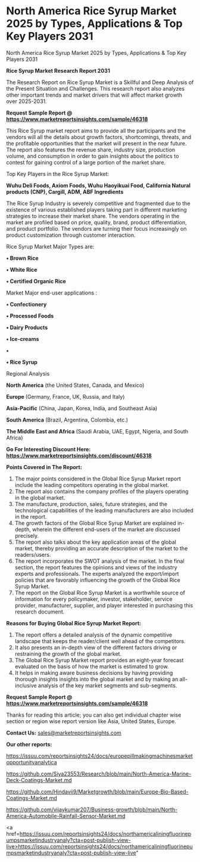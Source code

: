 # North America Rice Syrup Market 2025 by Types, Applications & Top Key Players 2031
 North America Rice Syrup Market 2025 by Types, Applications & Top Key Players 2031

<strong>Rice Syrup Market Research Report 2031</strong>

The Research Report on Rice Syrup Market is a Skillful and Deep Analysis of the Present Situation and Challenges. This research report also analyzes other important trends and market drivers that will affect market growth over 2025-2031.

<strong>Request Sample Report @ <a href=https://www.marketreportsinsights.com/sample/46318>https://www.marketreportsinsights.com/sample/46318</a></strong>

This Rice Syrup market report aims to provide all the participants and the vendors will all the details about growth factors, shortcomings, threats, and the profitable opportunities that the market will present in the near future. The report also features the revenue share, industry size, production volume, and consumption in order to gain insights about the politics to contest for gaining control of a large portion of the market share.

Top Key Players in the Rice Syrup Market:

<strong>Wuhu Deli Foods, Axiom Foods, Wuhu Haoyikuai Food, California Natural products (CNP), Cargill, ADM, ABF Ingredients</strong>

The Rice Syrup Industry is severely competitive and fragmented due to the existence of various established players taking part in different marketing strategies to increase their market share. The vendors operating in the market are profiled based on price, quality, brand, product differentiation, and product portfolio. The vendors are turning their focus increasingly on product customization through customer interaction.

Rice Syrup Market Major Types are:

<strong>•  Brown Rice

•  White Rice

•  Certified Organic Rice</strong>

Market Major end-user applications :

<strong>•  Confectionery

•  Processed Foods

•  Dairy Products

•  Ice-creams

•  

•  Rice Syrup</strong>

Regional Analysis

</u><strong><b>North America</b></strong> (the United States, Canada, and Mexico)

<strong><b>Europe </b></strong>(Germany, France, UK, Russia, and Italy)

<strong><b>Asia-Pacific</b></strong> (China, Japan, Korea, India, and Southeast Asia)

<strong><b>South America</b></strong> (Brazil, Argentina, Colombia, etc.)

<strong><b>The Middle East and Africa</b></strong> (Saudi Arabia, UAE, Egypt, Nigeria, and South Africa)

<strong>Go For Interesting Discount Here: <a href=https://www.marketreportsinsights.com/discount/46318>https://www.marketreportsinsights.com/discount/46318</a></strong>

<strong>Points Covered in The Report:</strong>
<ol>
  <li>The major points considered in the Global Rice Syrup Market report include the leading competitors operating in the global market.</li>
  <li>The report also contains the company profiles of the players operating in the global market.</li>
  <li>The manufacture, production, sales, future strategies, and the technological capabilities of the leading manufacturers are also included in the report.</li>
  <li>The growth factors of the Global Rice Syrup Market are explained in-depth, wherein the different end-users of the market are discussed precisely.</li>
  <li>The report also talks about the key application areas of the global market, thereby providing an accurate description of the market to the readers/users.</li>
  <li>The report incorporates the SWOT analysis of the market. In the final section, the report features the opinions and views of the industry experts and professionals. The experts analyzed the export/import policies that are favorably influencing the growth of the Global Rice Syrup Market.</li>
  <li>The report on the Global Rice Syrup Market is a worthwhile source of information for every policymaker, investor, stakeholder, service provider, manufacturer, supplier, and player interested in purchasing this research document.</li>
</ol>
<strong>Reasons for Buying Global Rice Syrup Market Report:</strong>

<ol>
  <li>The report offers a detailed analysis of the dynamic competitive landscape that keeps the reader/client well ahead of the competitors.</li>
  <li>It also presents an in-depth view of the different factors driving or restraining the growth of the global market.</li>
  <li>The Global Rice Syrup Market report provides an eight-year forecast evaluated on the basis of how the market is estimated to grow.</li>
  <li>It helps in making aware business decisions by having providing thorough insights insights into the global market and by making an all-inclusive analysis of the key market segments and sub-segments.</li>
</ol>
<strong>Request Sample Report @ <a href=https://www.marketreportsinsights.com/sample/46318>https://www.marketreportsinsights.com/sample/46318</a></strong>


Thanks for reading this article; you can also get individual chapter wise section or region wise report version like Asia, United States, Europe.

<strong>Contact Us:</strong>
sales@marketreportsinsights.com

<strong>Our other reports:</strong>

<a href=https://issuu.com/reportsinsights24/docs/europepillmakingmachinesmarketopportunityanalytica>https://issuu.com/reportsinsights24/docs/europepillmakingmachinesmarketopportunityanalytica</a>

<a href=https://github.com/Siya23553/Research/blob/main/North-America-Marine-Deck-Coatings-Market.md>https://github.com/Siya23553/Research/blob/main/North-America-Marine-Deck-Coatings-Market.md</a>

<a href=https://github.com/Hindavii9/Marketgrowth/blob/main/Europe-Bio-Based-Coatings-Market.md>https://github.com/Hindavii9/Marketgrowth/blob/main/Europe-Bio-Based-Coatings-Market.md</a>

<a href=https://github.com/vijaykumar207/Business-growth/blob/main/North-America-Automobile-Rainfall-Sensor-Market.md>https://github.com/vijaykumar207/Business-growth/blob/main/North-America-Automobile-Rainfall-Sensor-Market.md</a>

<a href=https://issuu.com/reportsinsights24/docs/northamericaliningfluorinepumpsmarketindustryanaly?cta=post-publish-view-live>https://issuu.com/reportsinsights24/docs/northamericaliningfluorinepumpsmarketindustryanaly?cta=post-publish-view-live</a>"
